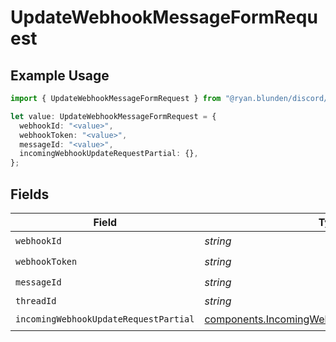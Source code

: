 # UpdateWebhookMessageFormRequest

## Example Usage

```typescript
import { UpdateWebhookMessageFormRequest } from "@ryan.blunden/discord/models/operations";

let value: UpdateWebhookMessageFormRequest = {
  webhookId: "<value>",
  webhookToken: "<value>",
  messageId: "<value>",
  incomingWebhookUpdateRequestPartial: {},
};
```

## Fields

| Field                                                                                                            | Type                                                                                                             | Required                                                                                                         | Description                                                                                                      |
| ---------------------------------------------------------------------------------------------------------------- | ---------------------------------------------------------------------------------------------------------------- | ---------------------------------------------------------------------------------------------------------------- | ---------------------------------------------------------------------------------------------------------------- |
| `webhookId`                                                                                                      | *string*                                                                                                         | :heavy_check_mark:                                                                                               | N/A                                                                                                              |
| `webhookToken`                                                                                                   | *string*                                                                                                         | :heavy_check_mark:                                                                                               | N/A                                                                                                              |
| `messageId`                                                                                                      | *string*                                                                                                         | :heavy_check_mark:                                                                                               | N/A                                                                                                              |
| `threadId`                                                                                                       | *string*                                                                                                         | :heavy_minus_sign:                                                                                               | N/A                                                                                                              |
| `incomingWebhookUpdateRequestPartial`                                                                            | [components.IncomingWebhookUpdateRequestPartial](../../models/components/incomingwebhookupdaterequestpartial.md) | :heavy_check_mark:                                                                                               | N/A                                                                                                              |